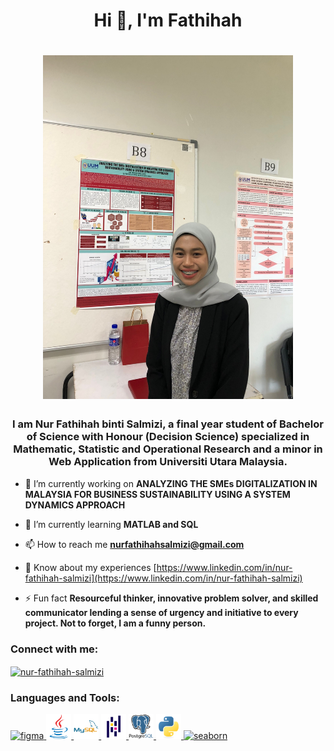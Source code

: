 <h1 align="center">Hi 👋, I'm Fathihah</h1>
<h1 align="center"> <img src="https://github.com/nurfathihah/AboutMe/blob/main/NurFathihah.jpg" width="400" height="550"  /> </h1>
<h3 align="center">I am Nur Fathihah binti Salmizi, a final year student of Bachelor of Science with Honour (Decision Science) specialized in Mathematic, Statistic and Operational Research and a minor in Web Application from Universiti Utara Malaysia.</h3>

- 🔭 I’m currently working on **ANALYZING THE SMEs DIGITALIZATION IN MALAYSIA FOR BUSINESS SUSTAINABILITY USING A SYSTEM DYNAMICS APPROACH**

- 🌱 I’m currently learning **MATLAB and SQL**

- 📫 How to reach me **nurfathihahsalmizi@gmail.com**

- 📄 Know about my experiences [https://www.linkedin.com/in/nur-fathihah-salmizi](https://www.linkedin.com/in/nur-fathihah-salmizi)

- ⚡ Fun fact **Resourceful thinker, innovative problem solver, and skilled communicator lending a sense of urgency and initiative to every project. Not to forget, I am a funny person.**

<h3 align="left">Connect with me:</h3>
<p align="left">
<a href="https://linkedin.com/in/nur-fathihah-salmizi" target="blank"><img align="center" src="https://raw.githubusercontent.com/rahuldkjain/github-profile-readme-generator/master/src/images/icons/Social/linked-in-alt.svg" alt="nur-fathihah-salmizi" height="30" width="40" /></a>
</p>

<h3 align="left">Languages and Tools:</h3>
<p align="left"> <a href="https://www.figma.com/" target="_blank" rel="noreferrer"> <img src="https://www.vectorlogo.zone/logos/figma/figma-icon.svg" alt="figma" width="40" height="40"/> </a> <a href="https://www.java.com" target="_blank" rel="noreferrer"> <img src="https://raw.githubusercontent.com/devicons/devicon/master/icons/java/java-original.svg" alt="java" width="40" height="40"/> </a> <a href="https://www.mysql.com/" target="_blank" rel="noreferrer"> <img src="https://raw.githubusercontent.com/devicons/devicon/master/icons/mysql/mysql-original-wordmark.svg" alt="mysql" width="40" height="40"/> </a> <a href="https://pandas.pydata.org/" target="_blank" rel="noreferrer"> <img src="https://raw.githubusercontent.com/devicons/devicon/2ae2a900d2f041da66e950e4d48052658d850630/icons/pandas/pandas-original.svg" alt="pandas" width="40" height="40"/> </a> <a href="https://www.postgresql.org" target="_blank" rel="noreferrer"> <img src="https://raw.githubusercontent.com/devicons/devicon/master/icons/postgresql/postgresql-original-wordmark.svg" alt="postgresql" width="40" height="40"/> </a> <a href="https://www.python.org" target="_blank" rel="noreferrer"> <img src="https://raw.githubusercontent.com/devicons/devicon/master/icons/python/python-original.svg" alt="python" width="40" height="40"/> </a> <a href="https://seaborn.pydata.org/" target="_blank" rel="noreferrer"> <img src="https://seaborn.pydata.org/_images/logo-mark-lightbg.svg" alt="seaborn" width="40" height="40"/> </a> </p>

